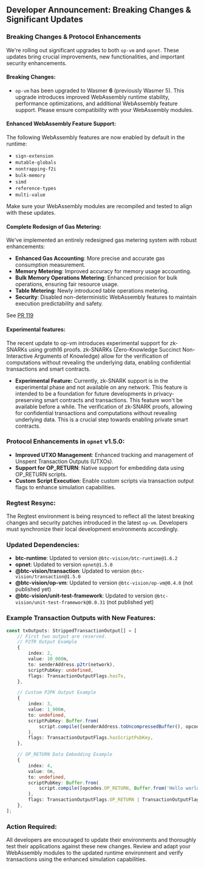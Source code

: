 ## Developer Announcement: Breaking Changes & Significant Updates

### **Breaking Changes & Protocol Enhancements**

We're rolling out significant upgrades to both `op-vm` and `opnet`. These updates bring crucial improvements, new
functionalities, and important security enhancements.

#### **Breaking Changes**:

* `op-vm` has been upgraded to Wasmer **6** (previously Wasmer 5). This upgrade introduces improved WebAssembly runtime
  stability, performance optimizations, and additional WebAssembly feature support. Please ensure compatibility with
  your WebAssembly modules.

#### **Enhanced WebAssembly Feature Support**:

The following WebAssembly features are now enabled by default in the runtime:

* `sign-extension`
* `mutable-globals`
* `nontrapping-f2i`
* `bulk-memory`
* `simd`
* `reference-types`
* `multi-value`

Make sure your WebAssembly modules are recompiled and tested to align with these updates.

#### **Complete Redesign of Gas Metering**:

We've implemented an entirely redesigned gas metering system with robust enhancements:

* **Enhanced Gas Accounting**: More precise and accurate gas consumption measurement.
* **Memory Metering**: Improved accuracy for memory usage accounting.
* **Bulk Memory Operations Metering**: Enhanced precision for bulk operations, ensuring fair resource usage.
* **Table Metering**: Newly introduced table operations metering.
* **Security**: Disabled non-deterministic WebAssembly features to maintain execution predictability and safety.

See [PR 119](https://github.com/btc-vision/op-vm/pull/119)

#### **Experimental features**:

The recent update to op-vm introduces experimental support for zk-SNARKs using groth16 proofs. zk-SNARKs (Zero-Knowledge
Succinct Non-Interactive Arguments of Knowledge) allow for the verification of computations without
revealing the underlying data, enabling confidential transactions and smart contracts.

* **Experimental Feature:** Currently, zk-SNARK support is in the experimental phase and not available on any network.
  This feature is intended to be a foundation for future developments in privacy-preserving smart contracts and
  transactions. This feature won't be available before a while. The verification of zk-SNARK proofs, allowing for
  confidential transactions and computations without revealing underlying data. This is a crucial step towards enabling
  private smart contracts.

### **Protocol Enhancements in `opnet` v1.5.0**:

* **Improved UTXO Management**: Enhanced tracking and management of Unspent Transaction Outputs (UTXOs).
* **Support for OP\_RETURN**: Native support for embedding data using OP\_RETURN scripts.
* **Custom Script Execution**: Enable custom scripts via transaction output flags to enhance simulation capabilities.

### **Regtest Resync**:

The Regtest environment is being resynced to reflect all the latest breaking changes and security patches introduced in
the latest `op-vm`. Developers must synchronize their local development environments accordingly.

### **Updated Dependencies**:

* **btc-runtime**: Updated to version `@btc-vision/btc-runtime@1.6.2`
* **opnet**: Updated to version `opnet@1.5.0`
* **@btc-vision/transaction**: Updated to version `@btc-vision/transaction@1.5.0`
* **@btc-vision/op-vm**: Updated to version `@btc-vision/op-vm@0.4.0` (not published yet)
* **@btc-vision/unit-test-framework**: Updated to version `@btc-vision/unit-test-framework@0.0.31` (not published yet)

### **Example Transaction Outputs with New Features**:

```typescript
const txOutputs: StrippedTransactionOutput[] = [
    // First two output are reserved.
    // P2TR Output Example
    {
        index: 2,
        value: 10_000n,
        to: senderAddress.p2tr(network),
        scriptPubKey: undefined,
        flags: TransactionOutputFlags.hasTo,
    },

    // Custom P2PK Output Example
    {
        index: 3,
        value: 1_000n,
        to: undefined,
        scriptPubKey: Buffer.from(
            script.compile([senderAddress.toUncompressedBuffer(), opcodes.OP_CHECKSIGVERIFY]),
        ),
        flags: TransactionOutputFlags.hasScriptPubKey,
    },

    // OP_RETURN Data Embedding Example
    {
        index: 4,
        value: 0n,
        to: undefined,
        scriptPubKey: Buffer.from(
            script.compile([opcodes.OP_RETURN, Buffer.from('Hello world', 'utf-8')]),
        ),
        flags: TransactionOutputFlags.OP_RETURN | TransactionOutputFlags.hasScriptPubKey,
    },
];
```

### **Action Required**:

All developers are encouraged to update their environments and thoroughly test their applications against these new
changes. Review and adapt your WebAssembly modules to the updated runtime environment and verify transactions using the
enhanced simulation capabilities.
